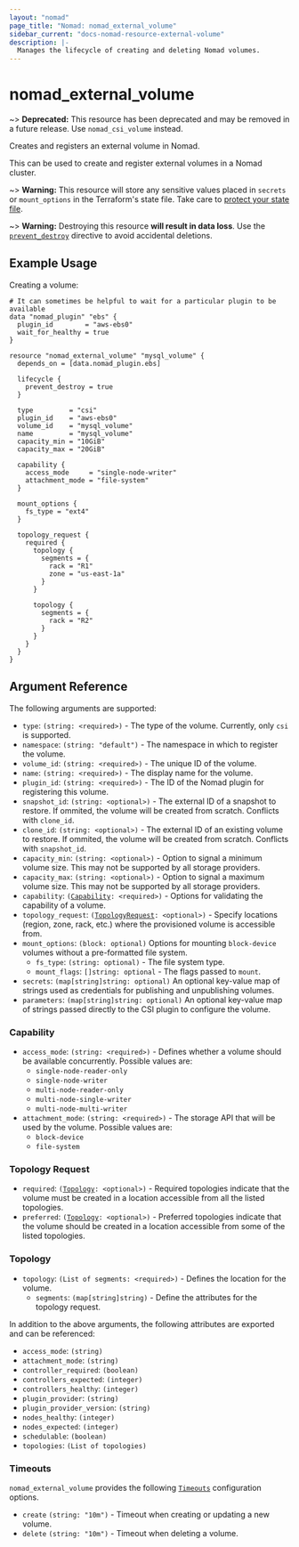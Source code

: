 ```yaml
---
layout: "nomad"
page_title: "Nomad: nomad_external_volume"
sidebar_current: "docs-nomad-resource-external-volume"
description: |-
  Manages the lifecycle of creating and deleting Nomad volumes.
---
```


# nomad_external_volume

~> **Deprecated:** This resource has been deprecated and may be removed in a
future release. Use `nomad_csi_volume` instead.

Creates and registers an external volume in Nomad.

This can be used to create and register external volumes in a Nomad cluster.

~> **Warning:** This resource will store any sensitive values placed in
  `secrets` or `mount_options` in the Terraform's state file. Take care to
  [protect your state file](/docs/state/sensitive-data.html).

~> **Warning:** Destroying this resource **will result in data loss**. Use the
  [`prevent_destroy`][tf_docs_prevent_destroy] directive to avoid accidental
  deletions.

## Example Usage

Creating a volume:

```hcl
# It can sometimes be helpful to wait for a particular plugin to be available
data "nomad_plugin" "ebs" {
  plugin_id        = "aws-ebs0"
  wait_for_healthy = true
}

resource "nomad_external_volume" "mysql_volume" {
  depends_on = [data.nomad_plugin.ebs]

  lifecycle {
    prevent_destroy = true
  }

  type         = "csi"
  plugin_id    = "aws-ebs0"
  volume_id    = "mysql_volume"
  name         = "mysql_volume"
  capacity_min = "10GiB"
  capacity_max = "20GiB"

  capability {
    access_mode     = "single-node-writer"
    attachment_mode = "file-system"
  }

  mount_options {
    fs_type = "ext4"
  }

  topology_request {
    required {
      topology {
        segments = {
          rack = "R1"
          zone = "us-east-1a"
        }
      }

      topology {
        segments = {
          rack = "R2"
        }
      }
    }
  }
}
```

## Argument Reference

The following arguments are supported:

- `type`: `(string: <required>)` - The type of the volume. Currently, only `csi` is supported.
- `namespace`: `(string: "default")` - The namespace in which to register the volume.
- `volume_id`: `(string: <required>)` - The unique ID of the volume.
- `name`: `(string: <required>)` - The display name for the volume.
- `plugin_id`: `(string: <required>)` - The ID of the Nomad plugin for registering this volume.
- `snapshot_id`: `(string: <optional>)` - The external ID of a snapshot to restore. If ommited, the volume will be created from scratch. Conflicts with `clone_id`.
- `clone_id`: `(string: <optional>)` - The external ID of an existing volume to restore. If ommited, the volume will be created from scratch. Conflicts with `snapshot_id`.
- `capacity_min`: `(string: <optional>)` - Option to signal a minimum volume size. This may not be supported by all storage providers.
- `capacity_max`: `(string: <optional>)` - Option to signal a maximum volume size. This may not be supported by all storage providers.
- `capability`: `(`[`Capability`](#capability-1)`: <required>)` - Options for validating the capability of a volume.
- `topology_request`: `(`[`TopologyRequest`](#topology-request)`: <optional>)` - Specify locations (region, zone, rack, etc.) where the provisioned volume is accessible from.
- `mount_options`: `(block: optional)` Options for mounting `block-device` volumes without a pre-formatted file system.
  - `fs_type`: `(string: optional)` - The file system type.
  - `mount_flags`: `[]string: optional` - The flags passed to `mount`.
- `secrets`: `(map[string]string: optional)` An optional key-value map of strings used as credentials for publishing and unpublishing volumes.
- `parameters`: `(map[string]string: optional)` An optional key-value map of strings passed directly to the CSI plugin to configure the volume.

### Capability

- `access_mode`: `(string: <required>)` - Defines whether a volume should be available concurrently. Possible values are:
  - `single-node-reader-only`
  - `single-node-writer`
  - `multi-node-reader-only`
  - `multi-node-single-writer`
  - `multi-node-multi-writer`
- `attachment_mode`: `(string: <required>)` - The storage API that will be used by the volume. Possible values are:
  - `block-device`
  - `file-system`

### Topology Request

- `required`: `(`[`Topology`](#topology)`: <optional>)` - Required topologies indicate that the volume must be created in a location accessible from all the listed topologies.
- `preferred`: `(`[`Topology`](#topology)`: <optional>)` - Preferred topologies indicate that the volume should be created in a location accessible from some of the listed topologies.

### Topology

- `topology`: `(List of segments: <required>)` - Defines the location for the volume.
  - `segments`: `(map[string]string)` - Define the attributes for the topology request.

In addition to the above arguments, the following attributes are exported and
can be referenced:

- `access_mode`: `(string)`
- `attachment_mode`: `(string)`
- `controller_required`: `(boolean)`
- `controllers_expected`: `(integer)`
- `controllers_healthy`: `(integer)`
- `plugin_provider`: `(string)`
- `plugin_provider_version`: `(string)`
- `nodes_healthy`: `(integer)`
- `nodes_expected`: `(integer)`
- `schedulable`: `(boolean)`
- `topologies`: `(List of topologies)`

### Timeouts

`nomad_external_volume` provides the following [`Timeouts`][tf_docs_timeouts]
configuration options.

- `create` `(string: "10m")` - Timeout when creating or updating a new volume.
- `delete` `(string: "10m")` - Timeout when deleting a volume.

[tf_docs_timeouts]: https://www.terraform.io/docs/configuration/blocks/resources/syntax.html#operation-timeouts
[tf_docs_prevent_destroy]: https://developer.hashicorp.com/terraform/language/meta-arguments/lifecycle#prevent_destroy
